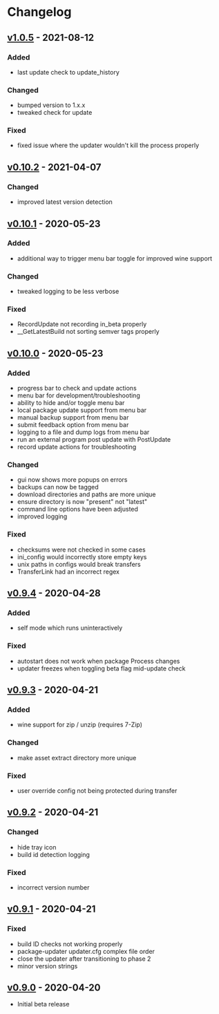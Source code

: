 # Changelog

## [v1.0.5] - 2021-08-12

### Added

- last update check to update_history

### Changed

- bumped version to 1.x.x
- tweaked check for update

### Fixed

- fixed issue where the updater wouldn't kill the process properly

## [v0.10.2] - 2021-04-07

### Changed

- improved latest version detection

## [v0.10.1] - 2020-05-23

### Added

- additional way to trigger menu bar toggle for improved wine support

### Changed

- tweaked logging to be less verbose

### Fixed

- RecordUpdate not recording in_beta properly
- __GetLatestBuild not sorting semver tags properly

## [v0.10.0] - 2020-05-23

### Added

- progress bar to check and update actions
- menu bar for development/troubleshooting
- ability to hide and/or toggle menu bar
- local package update support from menu bar
- manual backup support from menu bar
- submit feedback option from menu bar
- logging to a file and dump logs from menu bar
- run an external program post update with PostUpdate
- record update actions for troubleshooting

### Changed

- gui now shows more popups on errors
- backups can now be tagged
- download directories and paths are more unique
- ensure directory is now "present" not "latest"
- command line options have been adjusted
- improved logging

### Fixed

- checksums were not checked in some cases
- ini_config would incorrectly store empty keys
- unix paths in configs would break transfers
- TransferLink had an incorrect regex

## [v0.9.4] - 2020-04-28

### Added

- self mode which runs uninteractively

### Fixed

- autostart does not work when package Process changes
- updater freezes when toggling beta flag mid-update check

## [v0.9.3] - 2020-04-21

### Added

- wine support for zip / unzip (requires 7-Zip)

### Changed

- make asset extract directory more unique

### Fixed

- user override config not being protected during transfer

## [v0.9.2] - 2020-04-21

### Changed

- hide tray icon
- build id detection logging

### Fixed

- incorrect version number

## [v0.9.1] - 2020-04-21

### Fixed

- build ID checks not working properly
- package-updater updater.cfg complex file order
- close the updater after transitioning to phase 2
- minor version strings

## [v0.9.0] - 2020-04-20

- Initial beta release

[v0.9.0]: https://github.com/smash64-dev/package-updater/releases/tag/v0.9.0
[v0.9.1]: https://github.com/smash64-dev/package-updater/releases/tag/v0.9.1
[v0.9.2]: https://github.com/smash64-dev/package-updater/releases/tag/v0.9.2
[v0.9.3]: https://github.com/smash64-dev/package-updater/releases/tag/v0.9.3
[v0.9.4]: https://github.com/smash64-dev/package-updater/releases/tag/v0.9.4
[v0.10.0]: https://github.com/smash64-dev/package-updater/releases/tag/v0.10.0
[v0.10.1]: https://github.com/smash64-dev/package-updater/releases/tag/v0.10.1
[v0.10.2]: https://github.com/smash64-dev/package-updater/releases/tag/v0.10.2
[v1.0.5]: https://github.com/smash64-dev/package-updater/releases/tag/v1.0.5
